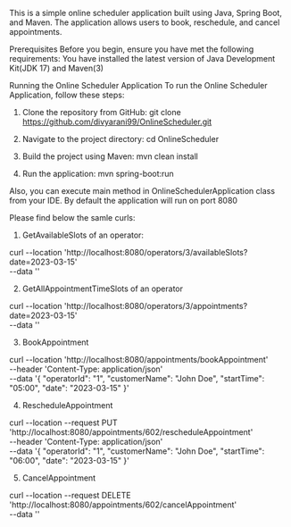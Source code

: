 This is a simple online scheduler application built using Java, Spring Boot, and Maven. The application allows users to book, reschedule, and cancel appointments.

Prerequisites
Before you begin, ensure you have met the following requirements:
You have installed the latest version of Java Development Kit(JDK 17) and Maven(3)

Running the Online Scheduler Application
To run the Online Scheduler Application, follow these steps:
1. Clone the repository from GitHub:
   git clone https://github.com/divyarani99/OnlineScheduler.git

2. Navigate to the project directory:
   cd OnlineScheduler

3. Build the project using Maven:
   mvn clean install

4. Run the application:
   mvn spring-boot:run

Also, you can execute main method in OnlineSchedulerApplication class from your IDE. By default the application will run on port 8080

Please find below the samle curls:

1. GetAvailableSlots of an operator:

curl --location 'http://localhost:8080/operators/3/availableSlots?date=2023-03-15' \
--data ''

2. GetAllAppointmentTimeSlots of an operator

curl --location 'http://localhost:8080/operators/3/appointments?date=2023-03-15' \
--data ''

3. BookAppointment

curl --location 'http://localhost:8080/appointments/bookAppointment' \
--header 'Content-Type: application/json' \
--data '{
    "operatorId": "1",
    "customerName": "John Doe",
    "startTime": "05:00",
    "date": "2023-03-15"
}'

4. RescheduleAppointment

curl --location --request PUT 'http://localhost:8080/appointments/602/rescheduleAppointment' \
--header 'Content-Type: application/json' \
--data '{
    "operatorId": "1",
    "customerName": "John Doe",
    "startTime": "06:00",
    "date": "2023-03-15"
}'

5. CancelAppointment

curl --location --request DELETE 'http://localhost:8080/appointments/602/cancelAppointment' \
--data ''



